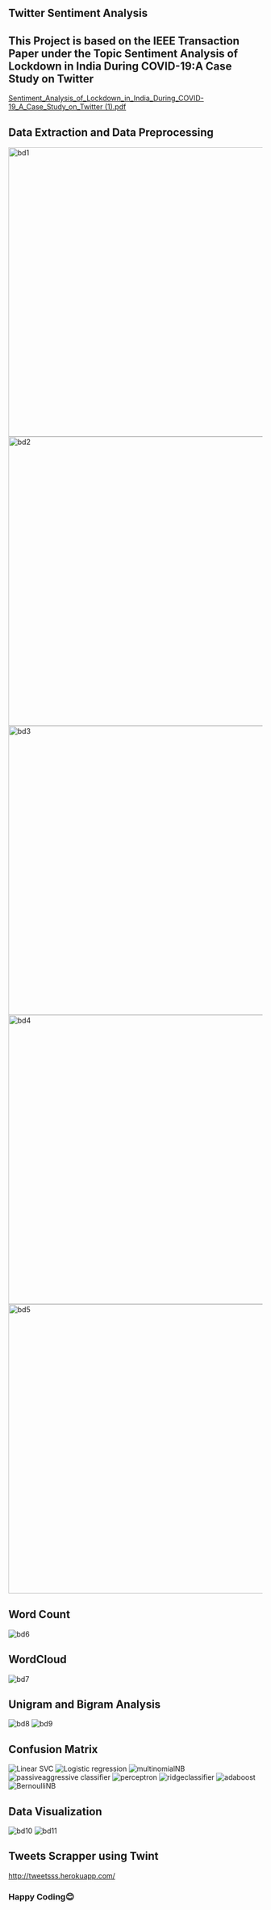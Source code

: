 ## Twitter Sentiment Analysis 

## This Project is based on the IEEE Transaction Paper under the Topic Sentiment Analysis of Lockdown in India During COVID-19:A Case Study on Twitter
[Sentiment_Analysis_of_Lockdown_in_India_During_COVID-19_A_Case_Study_on_Twitter (1).pdf](https://github.com/Athiban-32/twitter-sentiment-analysis/files/10111372/Sentiment_Analysis_of_Lockdown_in_India_During_COVID-19_A_Case_Study_on_Twitter.1.pdf)


## Data Extraction and Data Preprocessing

<img width="572" alt="bd1" src="https://user-images.githubusercontent.com/93418753/204482105-27dce730-ef62-4afb-96a9-67ae7c75a6d8.png">
<img width="572" alt="bd2" src="https://user-images.githubusercontent.com/93418753/204482156-b0a75c70-341c-47a2-9361-173681153268.png">
<img width="572" alt="bd3" src="https://user-images.githubusercontent.com/93418753/204482189-7f3c8317-e27e-4ff3-b679-87528472285a.png">
<img width="572" alt="bd4" src="https://user-images.githubusercontent.com/93418753/204482231-e6508374-7813-4ea8-85d1-240e12b690ba.png">
<img width="572" alt="bd5" src="https://user-images.githubusercontent.com/93418753/204482046-399048d2-e750-499c-8941-576c11ff09fe.png">

## Word Count

![bd6](https://user-images.githubusercontent.com/93418753/204482410-ac8da0c4-2670-49cd-b1dc-8406d4b5d6b3.png)

## WordCloud

![bd7](https://user-images.githubusercontent.com/93418753/204482493-6077763d-97db-4a88-b459-33cd0138c972.png)

## Unigram and Bigram Analysis
![bd8](https://user-images.githubusercontent.com/93418753/204482594-bd720ba3-e161-4a16-8579-dff52be7ec23.png)
![bd9](https://user-images.githubusercontent.com/93418753/204482631-15d8ec7d-d630-479d-b0d5-3e6dad898703.png)


## Confusion Matrix

![Linear SVC](https://user-images.githubusercontent.com/93418753/204480914-d7e9def6-51dc-4c0e-851c-cb1900da7364.png)
![Logistic regression](https://user-images.githubusercontent.com/93418753/204480933-e5709257-e9eb-43a1-895f-5841dcdb0283.png)
![multinomialNB](https://user-images.githubusercontent.com/93418753/204480947-332bbe26-d152-4904-a190-4fad69bf1970.png)
![passiveaggressive classifier](https://user-images.githubusercontent.com/93418753/204480962-646a1a9c-fcbf-45ea-965a-9b5e2cc5d5f7.png)
![perceptron](https://user-images.githubusercontent.com/93418753/204480977-b43c3b2d-a6e2-4919-a867-580962e5b9a5.png)
![ridgeclassifier](https://user-images.githubusercontent.com/93418753/204481014-e43fb749-8a0a-470f-9241-534acc9709a0.png)
![adaboost](https://user-images.githubusercontent.com/93418753/204481800-ae3ae7cc-5315-4812-a8e3-e0292ea3794d.png)
![BernoulliNB](https://user-images.githubusercontent.com/93418753/204481835-5c18dae3-3997-46a7-8f5c-54e8c5ac4c32.png)


## Data Visualization

![bd10](https://user-images.githubusercontent.com/93418753/204483162-0b917227-1346-4975-9ad4-3e5729efad92.png)
![bd11](https://user-images.githubusercontent.com/93418753/204483197-65f52283-6c07-474b-8e05-ef1525a000c3.png)

## Tweets Scrapper using Twint 

http://tweetsss.herokuapp.com/


### Happy Coding😊
